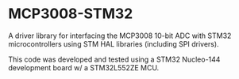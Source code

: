 # MCP3008-STM32
A driver library for interfacing the MCP3008 10-bit ADC with STM32 microcontrollers using STM HAL libraries (including SPI drivers).

This code was developed and tested using a STM32 Nucleo-144 development board w/ a STM32L552ZE MCU.
